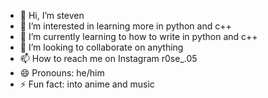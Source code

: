 - 👋 Hi, I’m steven
- 👀 I’m interested in learning more in python and c++
- 🌱 I’m currently learning to how to write in python and c++ 
- 💞️ I’m looking to collaborate on anything 
- 📫 How to reach me on Instagram r0se_.05
- 😄 Pronouns: he/him
- ⚡ Fun fact: into anime and music 

<!---
fately23/fately23 is a ✨ special ✨ repository because its `README.md` (this file) appears on your GitHub profile.
You can click the Preview link to take a look at your changes.
--->
